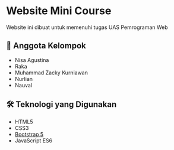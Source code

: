 # Website Mini Course

Website ini dibuat untuk memenuhi tugas UAS Pemrograman Web

## 👥 Anggota Kelompok

- Nisa Agustina
- Raka
- Muhammad Zacky Kurniawan
- Nurlian
- Nauval

## 🛠️ Teknologi yang Digunakan

- HTML5
- CSS3
- [Bootstrap 5](https://getbootstrap.com/)
- JavaScript ES6


